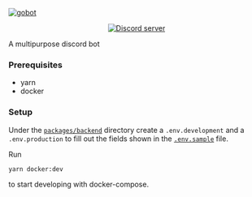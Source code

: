 [![gobot](https://www.go-bot.xyz/GoBotBannerTransparent.png)](https://www.gobot-xyz/)


<div align="center">
    <a href="https://discord.gg/twork"><img src="https://img.shields.io/discord/782201612177113109?color=5865F2&logo=discord&logoColor=white&style=flat-square" alt="Discord server" /></a>
</div>

A multipurpose discord bot

### Prerequisites
- yarn
- docker
### Setup
Under the [`packages/backend`](packages/backend) directory create a `.env.development` and a `.env.production` to fill out the fields shown in the [`.env.sample`](packages/backend/.env.sample) file.

Run
```
yarn docker:dev
```
to start developing with docker-compose.

